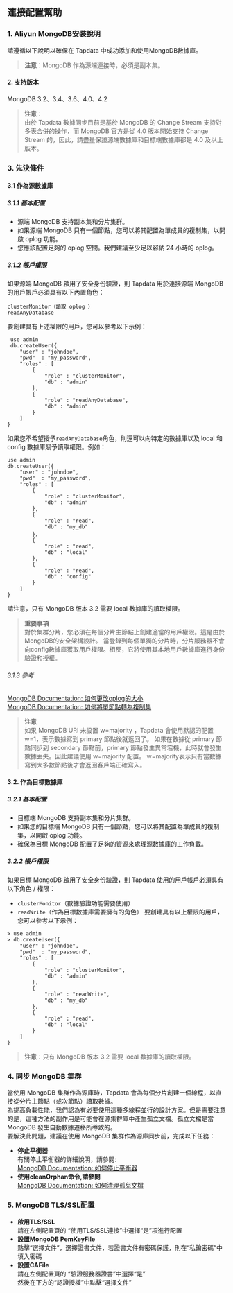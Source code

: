 ## **連接配置幫助**
###  **1. Aliyun MongoDB安裝說明**
請遵循以下說明以確保在 Tapdata 中成功添加和使用MongoDB數據庫。
> **注意**：MongoDB 作為源端連接時，必須是副本集。
#### **2. 支持版本**
MongoDB 3.2、3.4、3.6、4.0、4.2

>**注意**：<br>
>由於 Tapdata 數據同步目前是基於 MongoDB 的 Change Stream 支持對多表合併的操作，而 MongoDB 官方是從 4.0 版本開始支持 Change Stream 的，因此，請盡量保證源端數據庫和目標端數據庫都是 4.0 及以上版本。

###  **3. 先決條件**
#### **3.1 作為源數據庫**
##### **3.1.1 基本配置**
- 源端 MongoDB 支持副本集和分片集群。
- 如果源端 MongoDB 只有一個節點，您可以將其配置為單成員的複制集，以開啟 oplog 功能。
- 您應該配置足夠的 oplog 空間。我們建議至少足以容納 24 小時的 oplog。

##### **3.1.2 帳戶權限**
如果源端 MongoDB 啟用了安全身份驗證，則 Tapdata 用於連接源端 MongoDB 的用戶帳戶必須具有以下內置角色：
```
clusterMonitor（讀取 oplog ）
readAnyDatabase
```
要創建具有上述權限的用戶，您可以參考以下示例：
```
 use admin
 db.createUser({
    "user" : "johndoe",
    "pwd"  : "my_password",
    "roles" : [
        {
            "role" : "clusterMonitor",
            "db" : "admin"
        },
        {
            "role" : "readAnyDatabase",
            "db" : "admin"
        }
    ]
}
```
如果您不希望授予` readAnyDatabase `角色，則還可以向特定的數據庫以及 local 和 config 數據庫賦予讀取權限。例如：
```
use admin
db.createUser({
    "user" : "johndoe",
    "pwd"  : "my_password",
    "roles" : [
        {
            "role" : "clusterMonitor",
            "db" : "admin"
        },
        {
            "role" : "read",
            "db" : "my_db"
        }，
        {
            "role" : "read",
            "db" : "local"
        },
        {
            "role" : "read",
            "db" : "config"
        }
    ]
}
```
請注意，只有 MongoDB 版本 3.2 需要 local 數據庫的讀取權限。

> **重要事項**<br>
> 對於集群分片，您必須在每個分片主節點上創建適當的用戶權限。這是由於MongoDB的安全架構設計。
> 當登錄到每個單獨的分片時，分片服務器不會向config數據庫獲取用戶權限。相反，它將使用其本地用戶數據庫進行身份驗證和授權。

######  3.1.3 參考
[​MongoDB Documentation: 如何更改oplog的大小​](https://docs.mongodb.com/manual/tutorial/change-oplog-size/)<br>
[​MongoDB Documentation: 如何將單節點轉為複制集​](https://docs.mongodb.com/manual/tutorial/convert-standalone-to-replica-set/)<br>

> **注意**<br>
> 如果 MongoDB URI 未設置 w=majority ，Tapdata 會使用默認的配置w=1，表示數據寫到 primary 節點後就返回了。
> 如果在數據從 primary 節點同步到 secondary 節點前，primary 節點發生異常宕機，此時就會發生數據丟失。因此建議使用 w=majority 配置。
> w=majority表示只有當數據寫到大多數節點後才會返回客戶端正確寫入。
#### **3.2. 作為目標數據庫**
#####  **3.2.1 基本配置**
- 目標端 MongoDB 支持副本集和分片集群。
- 如果您的目標端 MongoDB 只有一個節點，您可以將其配置為單成員的複制集，以開啟 oplog 功能。
- 確保為目標 MongoDB 配置了足夠的資源來處理源數據庫的工作負載。

#####  **3.2.2 帳戶權限**
如果目標 MongoDB 啟用了安全身份驗證，則 Tapdata 使用的用戶帳戶必須具有以下角色 / 權限：
- `clusterMonitor`（數據驗證功能需要使用）
- `readWrite`（作為目標數據庫需要擁有的角色）
  要創建具有以上權限的用戶，您可以參考以下示例：
```
> use admin
> db.createUser({
    "user" : "johndoe",
    "pwd"  : "my_password",
    "roles" : [
        {
            "role" : "clusterMonitor",
            "db" : "admin"
        },
        {
            "role" : "readWrite",
            "db" : "my_db"
        },
        {
            "role" : "read",
            "db" : "local"
        }
    ]
}
```
> **注意**：只有 MongoDB 版本 3.2 需要 local 數據庫的讀取權限。

### **4. 同步 MongoDB 集群**
當使用 MongoDB 集群作為源庫時，Tapdata 會為每個分片創建一個線程，以直接從分片主節點（或次節點）讀取數據。 <br>
為提高負載性能，我們認為有必要使用這種多線程並行的設計方案。但是需要注意的是，這種方法的副作用是可能會在源集群庫中產生孤立文檔。孤立文檔是當 MongoDB 發生自動數據遷移所導致的。 <br>
要解決此問題，建議在使用 MongoDB 集群作為源庫同步前，完成以下任務：<br>
- **停止平衡器**<br>
  有關停止平衡器的詳細說明，請參閱:<br>
  [​MongoDB Documentation: 如何停止平衡器​](https://docs.mongodb.com/manual/reference/method/sh.stopBalancer/)
- **使用cleanOrphan命令,請參閱**<br>
  [​MongoDB Documentation: 如何清理孤兒文檔​](https://docs.mongodb.com/manual/reference/command/cleanupOrphaned/)

### **5. MongoDB TLS/SSL配置**
- **啟用TLS/SSL**<br>
  請在左側配置頁的 “使用TLS/SSL連接”中選擇“是”項進行配置<br>
- **設置MongoDB PemKeyFile**<br>
  點擊“選擇文件”，選擇證書文件，若證書文件有密碼保護，則在“私鑰密碼”中填入密碼<br>
- **設置CAFile**<br>
  請在左側配置頁的 “驗證服務器證書”中選擇“是”<br>
  然後在下方的“認證授權”中點擊“選擇文件”<br>
